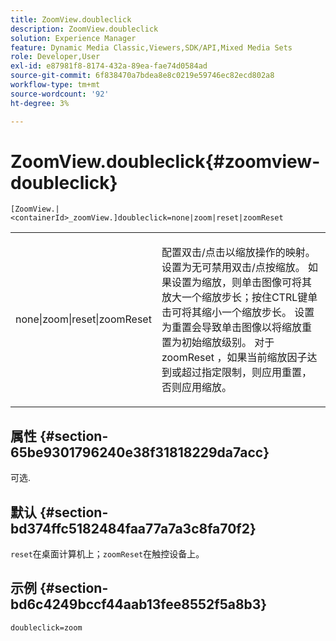 ```yaml
---
title: ZoomView.doubleclick
description: ZoomView.doubleclick
solution: Experience Manager
feature: Dynamic Media Classic,Viewers,SDK/API,Mixed Media Sets
role: Developer,User
exl-id: e87981f8-8174-432a-89ea-fae74d0584ad
source-git-commit: 6f838470a7bdea8e8c0219e59746ec82ecd802a8
workflow-type: tm+mt
source-wordcount: '92'
ht-degree: 3%

---
```


# ZoomView.doubleclick{#zoomview-doubleclick}

`[ZoomView.|<containerId>_zoomView.]doubleclick=none|zoom|reset|zoomReset`

<table id="table_E314540D347D47699C04EB80D20C0721"> 
 <tbody> 
  <tr> 
   <td colname="col1"> <p> <span class="codeph"> none|zoom|reset|zoomReset </span> </p> </td> 
   <td colname="col2"> <p> 配置双击/点击以缩放操作的映射。 设置为<span class="codeph">无</span>可禁用双击/点按缩放。 如果设置为<span class="codeph">缩放</span>，则单击图像可将其放大一个缩放步长；按住CTRL键单击可将其缩小一个缩放步长。 设置为<span class="codeph">重置</span>会导致单击图像以将缩放重置为初始缩放级别。 对于<span class="codeph"> zoomReset </span>，如果当前缩放因子达到或超过指定限制，则应用重置，否则应用缩放。 </p> </td> 
  </tr> 
 </tbody> 
</table>

## 属性 {#section-65be9301796240e38f31818229da7acc}

可选.

## 默认 {#section-bd374ffc5182484faa77a7a3c8fa70f2}

`reset`在桌面计算机上；`zoomReset`在触控设备上。

## 示例 {#section-bd6c4249bccf44aab13fee8552f5a8b3}

`doubleclick=zoom`
